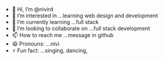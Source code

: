 - 👋 Hi, I’m @nivird
- 👀 I’m interested in ...learning web design and development
- 🌱 I’m currently learning ...full stack 
- 💞️ I’m looking to collaborate on ...full stack development
- 📫 How to reach me ...message in github
- 😄 Pronouns: ...nivi
- ⚡ Fun fact: ...singing, dancing, 

<!---
nivird/nivird is a ✨ special ✨ repository because its `README.md` (this file) appears on your GitHub profile.
You can click the Preview link to take a look at your changes.
--->
